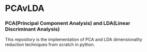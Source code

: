 # PCAvLDA
### PCA(Principal Component Analysis) and LDA(Linear Discriminant Analysis) 

This repository is the implementation of PCA and LDA dimensionality reduction techniques from scratch in python.
  

